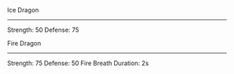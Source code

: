 
Ice Dragon
______

Strength: 50
Defense: 75

Fire Dragon
______

Strength: 75
Defense: 50
Fire Breath Duration: 2s